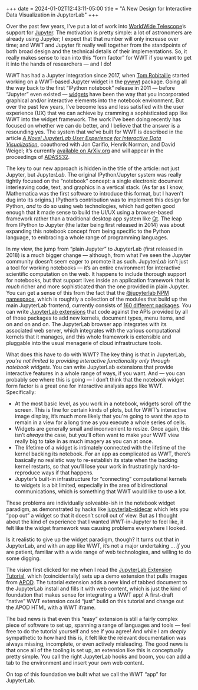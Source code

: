 +++
date = 2024-01-02T12:43:11-05:00
title = "A New Design for Interactive Data Visualization in JupyterLab"
+++

Over the past few years, I’ve put a lot of work into [WorldWide
Telescope][wwt]’s support for [Jupyter]. The motivation is pretty simple: a lot
of astronomers are already using Jupyter; I expect that that number will only
increase over time; and WWT and Jupyter fit really well together from the
standpoints of both broad design and the technical details of their
implementations. So, it really makes sense to lean into this “form factor” for
WWT if you want to get it into the hands of researchers — and I do!

[wwt]: https://worldwidetelescope.org/home/
[Jupyter]: https://jupyter.org/

WWT has had a Jupyter integration since 2017, when [Tom Robitaille][tom] started
working on a WWT-based Jupyter widget in the [pywwt] package. Going all the way
back to the first “IPython notebook” release in 2011 — before “Jupyter” even
existed — [widgets] have been the way that you incorporated graphical and/or
interactive elements into the notebook environment. But over the past few years,
I’ve become less and less satisfied with the user experience (UX) that we can
achieve by cramming a sophisticated app like WWT into the widget framework. The
work I’ve been doing recently has focused on whether we can do better, and I
believe that the answer is a resounding yes. The system that we’ve built for WWT
is described in the article *[A Novel JupyterLab User Experience for Interactive
Data Visualization][wcnw22]*, coauthored with Jon Carifio, Henrik Norman, and
David Weigel; it’s currently [available on ArXiv.org][wcnw22] and will appear in
the proceedings of [ADASS32].

[tom]: https://www.trobitaille.dev/
[pywwt]: https://pywwt.readthedocs.io/
[widgets]: https://ipywidgets.readthedocs.io/
[wcnw22]: https://arxiv.org/abs/2212.03907
[ADASS32]: https://www.adass2022.ca/

<!-- more -->

The key to our new approach is hidden in the title of the article: not just
Jupyter, but Jupyter*Lab*. The original IPython/Jupyter system was really
tightly focused on the “notebook” concept: a single electronic document
interleaving code, text, and graphics in a vertical stack. (As far as I know,
Mathematica was the first software to introduce this format, but I haven't dug
into its origins.) IPython’s contribution was to implement this design for
Python, *and* to do so using web technologies, which had gotten good enough that
it made sense to build the UI/UX using a browser-based framework rather than a
traditional desktop app system like [Qt]. The leap from IPython to Jupyter (the
latter being first released in
2014) was about expanding this notebook concept from being specific to the
Python language, to embracing a whole range of programming languages.

[Qt]: https://www.qt.io/

In my view, the jump from “plain Jupyter” to JupyterLab (first released in 2018)
is a much bigger change — although, from what I’ve seen the Jupyter community
doesn’t seem eager to promote it as such. Jupyter*Lab* isn’t just a tool for
working notebooks — it’s an entire environment for interactive scientific
computation on the web. It happens to include thorough support for notebooks,
but that support lives inside an application framework that is *much* richer and
more sophisticated than the one provided in plain Jupyter. You can get a sense
of this from the fact that the [@jupyterlab NPM namespace][jlnpm], which is
roughtly a collection of the modules that build up the main JupyterLab frontend,
currently consists of [160 different packages][jlnpm]. You can write [JupyterLab
extensions][jlext] that code against the APIs provided by all of those packages
to add new kernels, document types, menu items, and on and on and on. The
JupyterLab browser app integrates with its associated web server, which
integrates with the various computational kernels that it manages, and this
whole framework is extensible and pluggable into the usual menagerie of cloud
infrastructure tools.

[jlnpm]: https://www.npmjs.com/search?q=%40jupyterlab
[jlext]: https://jupyterlab.readthedocs.io/en/stable/user/extensions.html

What does this have to do with WWT? The key thing is that in JupyterLab, *you’re
not limited to providing interactive functionality only through notebook
widgets.* You can write JupyterLab extensions that provide interactive features
in a whole range of ways, if you want. And — you can probably see where this is
going — I don’t think that the notebook widget form factor is a great one for
interactive analysis apps like WWT. Specifically:

- At the most basic level, as you work in a notebook, widgets scroll off the
  screen. This is fine for certain kinds of plots, but for WWT’s interactive
  image display, it’s much more likely that you're going to want the app to
  remain in a view for a long time as you execute a whole series of cells.
- Widgets are generally small and inconvenient to resize. Once again, this isn’t
  *always* the case, but you’ll often want to make your WWT view really big to
  take in as much imagery as you can at once.
- The lifetime of a widget is intimately connected with the lifetime of the
  kernel backing its notebook. For an app as complicated as WWT, there’s
  basically no realistic way to re-establish its state when the backing kernel
  restarts, so that you’ll lose your work in frustratingly hard-to-reproduce
  ways if that happens.
- Jupyter’s built-in infrastructure for “connecting” computational kernels to
  widgets is a bit limited, especially in the area of bidirectional
  communications, which is something that WWT would like to use a lot.

These problems are individually solveable-ish in the notebook widget paradigm,
as demonstrated by hacks like [jupyterlab-sidecar] which lets you “pop out” a
widget so that it doesn’t scroll out of view. But as I thought about the kind of
experience that I wanted WWT-in-Jupyter to feel like, it felt like the widget
framework was causing problems everywhere I looked.

[jupyterlab-sidecar]: https://github.com/jupyter-widgets/jupyterlab-sidecar

Is it realistic to give up the widget paradigm, though? It turns out that in
JupyterLab, and with an app like WWT, it’s not a major undertaking … *if* you
are patient, familiar with a wide range of web technologies, and willing to do
some digging.

The vision first clicked for me when I read the [JupyterLab Extension
Tutorial][jltut], which (coincidentally) sets up a demo extension that pulls
images from [APOD]. The tutorial extension adds a new kind of tabbed document to
the JupyterLab install and fills it with web content, which is just the kind of
foundation that makes sense for integrating a WWT app! A first-draft “native”
WWT extension could “just” build on this tutorial and change out the APOD HTML
with a WWT iframe.

[jltut]: https://jupyterlab.readthedocs.io/en/latest/extension/extension_tutorial.html
[APOD]: https://apod.nasa.gov/apod/astropix.html

The bad news is that even this “easy” extension is still a fairly complex piece
of software to set up, spanning a range of languages and tools — feel free to do
the tutorial yourself and see if you agree! And while I am *deeply* sympathetic
to how hard this is, it felt like the relevant documentation was always missing,
incomplete, or even actively misleading. The good news is that once all of the
tooling is set up, an extension like this is conceptually pretty simple. You
call the right JupyterLab hooks and boom, you can add a tab to the environment
and insert your own web content.

On top of this foundation we built what we call the WWT “app” for JupyterLab.